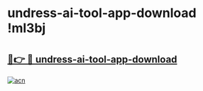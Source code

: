 # undress-ai-tool-app-download !ml3bj

# <h2><a href="https://zoh8g9.esa.edu.pl?title=undress-ai-tool-app-download&ref=ml3bj">🔗👉 🔴 undress-ai-tool-app-download</a></h2>

[![acn](https://github.com/user-attachments/assets/0f9c940e-d8b0-45ae-aac7-cd30a18b3e1c)](https://zoh8g9.esa.edu.pl?title=undress-ai-tool-app-download&ref=ml3bj)

